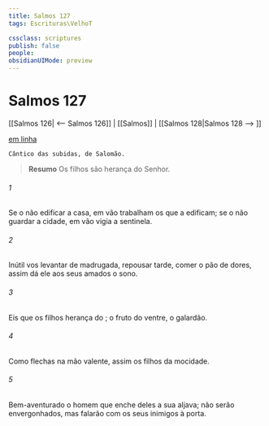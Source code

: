 ```yaml
---
title: Salmos 127
tags: Escrituras\VelhoT

cssclass: scriptures
publish: false
people:
obsidianUIMode: preview
---
```


# Salmos 127
[[Salmos 126| <-- Salmos 126]] | [[Salmos]] | [[Salmos 128|Salmos 128 --> ]]

[em linha](https://churchofjesuschrist.org/study/scriptures/ot/ps/127?lang=por)

```
Cântico das subidas, de Salomão.
```

> __Resumo__
Os filhos são herança do Senhor.

###### 1 
Se o  não edificar a casa, em vão trabalham os que a edificam; se o  não guardar a cidade, em vão vigia a sentinela.

###### 2 
Inútil vos  levantar de madrugada, repousar tarde, comer o pão de dores,  assim dá ele aos seus amados o sono.

###### 3 
Eis que os filhos  herança do ;  o fruto do ventre, o  galardão.

###### 4 
Como flechas na mão  valente, assim  os filhos da mocidade.

###### 5 
Bem-aventurado o homem que enche deles a sua aljava; não serão envergonhados, mas falarão com os seus inimigos à porta.

